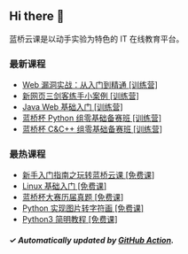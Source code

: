 ## Hi there 👋

蓝桥云课是以动手实验为特色的 IT 在线教育平台。

### 最新课程

<!-- LATEST:START -->
- [Web 漏洞实战：从入门到精通 [训练营]](https://www.lanqiao.cn/courses/3471/)
- [新网页三剑客练手小案例 [训练营]](https://www.lanqiao.cn/courses/18799/)
- [Java Web 基础入门 [训练营]](https://www.lanqiao.cn/courses/18807/)
- [蓝桥杯 Python 组零基础备赛班 [训练营]](https://www.lanqiao.cn/courses/17169/)
- [蓝桥杯 C&amp;C++ 组零基础备赛班 [训练营]](https://www.lanqiao.cn/courses/17170/)
<!-- LATEST:END -->

### 最热课程

<!-- HOTEST:START -->
- [新手入门指南之玩转蓝桥云课 [免费课]](https://www.lanqiao.cn/courses/63/)
- [Linux 基础入门 [免费课]](https://www.lanqiao.cn/courses/1/)
- [蓝桥杯大赛历届真题 [免费课]](https://www.lanqiao.cn/courses/2786/)
- [Python 实现图片转字符画 [免费课]](https://www.lanqiao.cn/courses/370/)
- [Python3 简明教程 [免费课]](https://www.lanqiao.cn/courses/596/)
<!-- HOTEST:END -->

##### ✓ Automatically updated by [GitHub Action](https://github.com/lanqiao-courses/.github/actions/workflows/update.yml).
